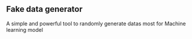 #
## Fake data generator

A simple and powerful tool to randomly generate datas most for Machine learning model
